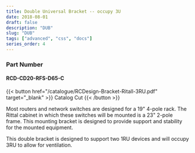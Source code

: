 ```yaml
---
title: Double Universal Bracket -- occupy 3U
date: 2018-08-01
draft: false
description: "DUB"
slug: "DUB"
tags: ["advanced", "css", "docs"]
series_order: 4
---
```


### Part Number
#### RCD-CD20-RFS-D65-C

{{< button href="/catalogue/RCDesign-Bracket-Ritall-3RU.pdf" target="_blank" >}}
Catalog Cut
{{< /button >}}

Most routers and network switches are designed for a 19" 4-pole rack. The Rittal cabinet in which these switches will be mounted is a 23" 2-pole frame. This mounting bracket is designed to provide support and stability for the mounted equipment.

This double bracket is designed to support two 1RU devices and will occupy 3RU to allow for ventilation.
